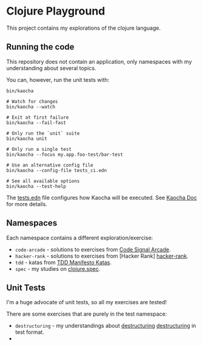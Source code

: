 # Clojure Playground

This project contains my explorations of the clojure language.

## Running the code

This repository does not contain an application, only
namespaces with my understanding about several topics.

You can, however, run the unit tests with:

```shell
bin/kaocha

# Watch for changes
bin/kaocha --watch

# Exit at first failure
bin/kaocha --fail-fast

# Only run the `unit` suite
bin/kaocha unit

# Only run a single test
bin/kaocha --focus my.app.foo-test/bar-test

# Use an alternative config file
bin/kaocha --config-file tests_ci.edn

# See all available options
bin/kaocha --test-help
```

The [tests.edn](./tests.edn) file configures how Kaocha will
be executed. See [Kaocha Doc][kaocha] for more details.

## Namespaces

Each namespace contains a different exploration/exercise:

* `code-arcade` - solutions to exercises from [Code Signal
  Arcade][code-arcade].
* `hacker-rank` - solutions to exercises from [Hacker Rank]
  [hacker-rank].
* `tdd` - katas from [TDD Manifesto Katas][tdd-katas].
* `spec` - my studies on [clojure.spec][clojure.spec].

## Unit Tests

I'm a huge advocate of unit tests, so all my exercises are
tested!

There are some exercises that are purely in the test namespace:

* `destructuring` - my understandings about [destructuring]
  [destructuring] in test format.
*

[code-arcade]: https://app.codesignal.com/arcade

[hacker-rank]: https://www.hackerrank.com/

[tdd-katas]: https://tddmanifesto.com/exercises/

[clojure.spec]: https://clojure.org/guides/spec

[destructuring]: https://clojure.org/guides/destructuring

[kaocha]: https://github.com/lambdaisland/kaocha
